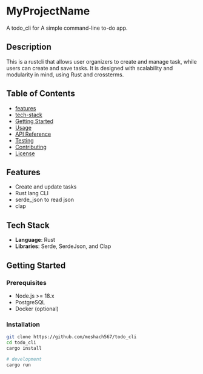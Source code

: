# MyProjectName
A todo_cli for A simple command-line to-do app.

## Description
This is a rustcli that allows user organizers to create and manage task, while users can create and save tasks. It is designed with scalability and modularity in mind, using Rust and crossterms.

## Table of Contents
- [features](#features)
- [tech-stack](#tech-stack)
- [Getting Started](#getting-started)
- [Usage](#usage)
- [API Reference](#api-reference)
- [Testing](#testing)
- [Contributing](#contributing)
- [License](#license)

## Features
- Create and update tasks
- Rust lang CLI
- serde_json to read json
- clap

## Tech Stack
- **Language**: Rust
- **Libraries**: Serde, SerdeJson, and Clap

## Getting Started

### Prerequisites
- Node.js >= 18.x
- PostgreSQL
- Docker (optional)

### Installation

```bash
git clone https://github.com/meshach567/todo_cli
cd todo_cli
cargo install

# development
cargo run
